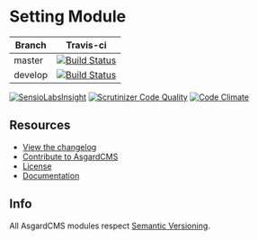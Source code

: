 # Setting Module


| Branch | Travis-ci |
| ---------------- | --------------- |
| master  | [![Build Status](https://travis-ci.org/AsgardCms/Setting.svg?branch=master)](https://travis-ci.org/AsgardCms/Setting)  |
| develop  | [![Build Status](https://travis-ci.org/AsgardCms/Setting.svg?branch=develop)](https://travis-ci.org/AsgardCms/Setting)   |

[![SensioLabsInsight](https://insight.sensiolabs.com/projects/92d544b4-a3ca-4c2a-9ffd-0741c521cb14/mini.png)](https://insight.sensiolabs.com/projects/92d544b4-a3ca-4c2a-9ffd-0741c521cb14)
[![Scrutinizer Code Quality](https://scrutinizer-ci.com/g/AsgardCms/Setting/badges/quality-score.png?b=master)](https://scrutinizer-ci.com/g/AsgardCms/Setting/?branch=master)
[![Code Climate](https://codeclimate.com/github/AsgardCms/Setting/badges/gpa.svg)](https://codeclimate.com/github/AsgardCms/Setting)


## Resources

- [View the changelog](CHANGELOG.md)
- [Contribute to AsgardCMS](CONTRIBUTING.md)
- [License](LICENSE.md)
- [Documentation](http://asgardcms.com/docs/setting-module/adding-settings)


## Info

All AsgardCMS modules respect [Semantic Versioning](http://semver.org/).
